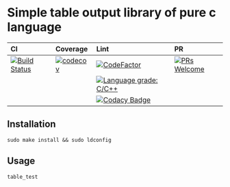 # Simple table output library of pure c language

|CI|Coverage|Lint|PR|
|:--|:--|:--|:--|
|[![Build Status](https://travis-ci.com/Shylock-Hg/table.c.svg?branch=master)](https://travis-ci.com/Shylock-Hg/table.c)|[![codecov](https://codecov.io/gh/Shylock-Hg/table.c/branch/master/graph/badge.svg)](https://codecov.io/gh/Shylock-Hg/table.c)|[![CodeFactor](https://www.codefactor.io/repository/github/shylock-hg/mqttor/badge)](https://www.codefactor.io/repository/github/shylock-hg/mqttor)|[![PRs Welcome](https://img.shields.io/badge/PRs-welcome-brightgreen.svg?style=flat-square)](http://makeapullrequest.com)|
|||[![Language grade: C/C++](https://img.shields.io/lgtm/grade/cpp/g/Shylock-Hg/table.c.svg?logo=lgtm&logoWidth=18)](https://lgtm.com/projects/g/Shylock-Hg/table.c/context:cpp)||
|||[![Codacy Badge](https://api.codacy.com/project/badge/Grade/fbebbb1ee20645369fac4d92ef5120d5)](https://www.codacy.com/app/Shylock-Hg/table.c?utm_source=github.com&amp;utm_medium=referral&amp;utm_content=Shylock-Hg/table.c&amp;utm_campaign=Badge_Grade)||

## Installation

`sudo make install && sudo ldconfig`

## Usage

`table_test`
